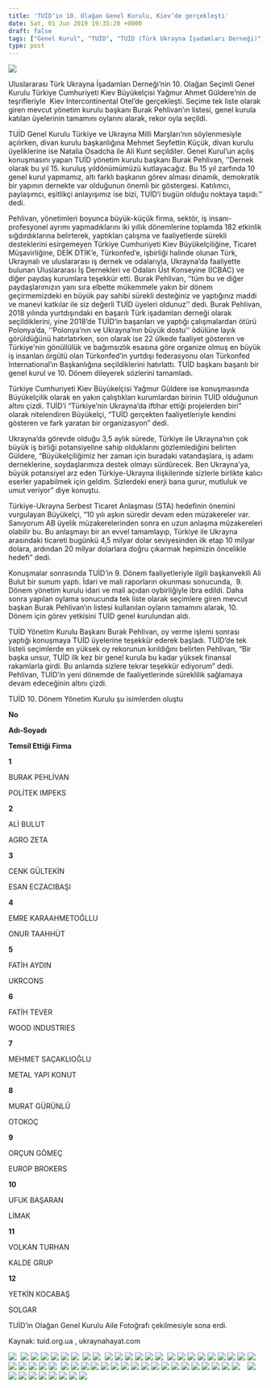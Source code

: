 ```yaml
---
title: 'TUİD’in 10. Olağan Genel Kurulu, Kiev’de gerçekleşti'
date: Sat, 01 Jun 2019 19:35:20 +0000
draft: false
tags: ["Genel Kurul", "TUİD", "TUİD (Türk Ukrayna İşadamları Derneği)", "Türk Toplumu", "Ukrayna", "Ukrayna Türk Toplumu", "Yağmur Ahmet Güldere"]
type: post
---
```


![](https://burakpehlivan.org/wp-content/uploads/2019/06/WhatsApp-Image-2019-06-01-at-17.45.46-1024x706.jpeg)

Uluslararası Türk Ukrayna İşadamları Derneği’nin 10. Olağan Seçimli Genel Kurulu Türkiye Cumhuriyeti Kiev Büyükelçisi Yağmur Ahmet Güldere’nin de teşrifleriyle  Kiev Intercontinental Otel’de gerçekleşti. Seçime tek liste olarak giren mevcut yönetim kurulu başkanı Burak Pehlivan’ın listesi, genel kurula katılan üyelerinin tamamını oylarını alarak, rekor oyla seçildi.

TUİD Genel Kurulu Türkiye ve Ukrayna Milli Marşları’nın söylenmesiyle açılırken, divan kurulu başkanlığına Mehmet Seyfettin Küçük, divan kurulu üyeliklerine ise Natalia Osadcha ile Ali Kunt seçildiler. Genel Kurul’un açılış konuşmasını yapan TUİD yönetim kurulu başkanı Burak Pehlivan, ‘’Dernek olarak bu yıl 15. kuruluş yıldönümümüzü kutlayacağız. Bu 15 yıl zarfında 10 genel kurul yapmamız, altı farklı başkanın görev alması dinamik, demokratik bir yapının dernekte var olduğunun önemli bir göstergesi. Katılımcı, paylaşımcı, eşitlikçi anlayışımız ise bizi, TUİD’i bugün olduğu noktaya taşıdı.’’ dedi.

Pehlivan, yönetimleri boyunca büyük-küçük firma, sektör, iş insanı-profesyonel ayrımı yapmadıklarını iki yıllık dönemlerine toplamda 182 etkinlik sığdırdıklarına belirterek, yaptıkları çalışma ve faaliyetlerde sürekli desteklerini esirgemeyen Türkiye Cumhuriyeti Kiev Büyükelçiliğine, Ticaret Müşavirliğine, DEİK DTİK’e, Türkonfed’e, işbirliği halinde olunan Türk, Ukraynalı ve uluslararası iş dernek ve odalarıyla, Ukrayna’da faaliyette bulunan Uluslararası İş Dernekleri ve Odaları Üst Konseyine (ICBAC) ve diğer paydaş kurumlara teşekkür etti. Burak Pehlivan, ‘’tüm bu ve diğer paydaşlarımızın yanı sıra elbette mükemmele yakın bir dönem geçirmemizdeki en büyük pay sahibi sürekli desteğiniz ve yaptığınız maddi ve manevi katkılar ile siz değerli TUİD üyeleri oldunuz’’ dedi. Burak Pehlivan, 2018 yılında yurtdışındaki en başarılı Türk işadamları derneği olarak seçildiklerini, yine 2018’de TUİD’in başarıları ve yaptığı çalışmalardan ötürü Polonya’da, ''Polonya’nın ve Ukrayna’nın büyük dostu'' ödülüne layık görüldüğünü hatırlatırken, son olarak ise 22 ülkede faaliyet gösteren ve Türkiye'nin gönüllülük ve bağımsızlık esasına göre organize olmuş en büyük iş insanları örgütü olan Türkonfed’in yurtdışı federasyonu olan Türkonfed International’ın Başkanlığına seçildiklerini hatırlattı. TUİD başkanı başarılı bir genel kurul ve 10. Dönem dileyerek sözlerini tamamladı.

Türkiye Cumhuriyeti Kiev Büyükelçisi Yağmur Güldere ise konuşmasında Büyükelçilik olarak en yakın çalıştıkları kurumlardan birinin TUİD olduğunun altını çizdi. TUİD’i “Türkiye’nin Ukrayna’da iftihar ettiği projelerden biri” olarak nitelendiren Büyükelçi, “TUİD gerçekten faaliyetleriyle kendini gösteren ve fark yaratan bir organizasyon” dedi.

Ukrayna’da görevde olduğu 3,5 aylık sürede, Türkiye ile Ukrayna’nın çok büyük iş birliği potansiyeline sahip olduklarını gözlemlediğini belirten Güldere, “Büyükelçiliğimiz her zaman için buradaki vatandaşlara, iş adamı derneklerine, soydaşlarımıza destek olmayı sürdürecek. Ben Ukrayna’ya, büyük potansiyel arz eden Türkiye-Ukrayna ilişkilerinde sizlerle birlikte kalıcı eserler yapabilmek için geldim. Sizlerdeki enerji bana gurur, mutluluk ve umut veriyor” diye konuştu.

Türkiye-Ukrayna Serbest Ticaret Anlaşması (STA) hedefinin önemini vurgulayan Büyükelçi, “10 yılı aşkın süredir devam eden müzakereler var.  Sanıyorum AB üyelik müzakerelerinden sonra en uzun anlaşma müzakereleri olabilir bu. Bu anlaşmayı bir an evvel tamamlayıp, Türkiye ile Ukrayna arasındaki ticareti bugünkü 4,5 milyar dolar seviyesinden ilk etap 10 milyar dolara, ardından 20 milyar dolarlara doğru çıkarmak hepimizin öncelikle hedefi” dedi.

Konuşmalar sonrasında TUİD’in 9. Dönem faaliyetleriyle ilgili başkanvekili Ali Bulut bir sunum yaptı. İdari ve mali raporların okunması sonucunda,  9. Dönem yönetim kurulu idari ve mali açıdan oybirliğiyle ibra edildi. Daha sonra yapılan oylama sonucunda tek liste olarak seçimlere giren mevcut başkan Burak Pehlivan’ın listesi kullanılan oyların tamamını alarak, 10. Dönem için görev yetkisini TUİD genel kurulundan aldı.

TUİD Yönetim Kurulu Başkanı Burak Pehlivan, oy verme işlemi sonrası yaptığı konuşmaya TUİD üyelerine teşekkür ederek başladı. TUİD’de tek listeli seçimlerde en yüksek oy rekorunun kırıldığını belirten Pehlivan, “Bir başka unsur, TUİD ilk kez bir genel kurula bu kadar yüksek finansal rakamlarla girdi. Bu anlamda sizlere tekrar teşekkür ediyorum” dedi. Pehlivan, TUİD’in yeni dönemde de faaliyetlerinde süreklilik sağlamaya devam edeceğinin altını çizdi.

TUİD 10. Dönem Yönetim Kurulu şu isimlerden oluştu






































































**No**

**Adı-Soyadı**

**Temsil Ettiği Firma**

**1**

BURAK PEHLİVAN

POLİTEK IMPEKS

**2**

ALİ BULUT

AGRO ZETA

**3**

CENK GÜLTEKİN

ESAN ECZACIBAŞI

**4**

EMRE KARAAHMETOĞLLU

ONUR TAAHHÜT

**5**

FATİH AYDIN

UKRCONS

**6**

FATİH TEVER

WOOD INDUSTRIES

**7**

MEHMET SAÇAKLIOĞLU

METAL YAPI KONUT

**8**

MURAT GÜRÜNLÜ

OTOKOÇ

**9**

ORÇUN GÖMEÇ

EUROP BROKERS

**10**

UFUK BAŞARAN

LİMAK

**11**

VOLKAN TURHAN

KALDE GRUP

**12**

YETKİN KOCABAŞ

SOLGAR


TUİD’in Olağan Genel Kurulu Aile Fotoğrafı çekilmesiyle sona erdi.

Kaynak: tuid.org.ua , ukraynahayat.com

![](https://burakpehlivan.org/wp-content/uploads/2019/06/IMG_3215-3-Копировать.jpg)  ![](https://burakpehlivan.org/wp-content/uploads/2019/06/IMG_3226-7-Копировать.jpg) ![](https://burakpehlivan.org/wp-content/uploads/2019/06/IMG_3229-8-Копировать.jpg) ![](https://burakpehlivan.org/wp-content/uploads/2019/06/IMG_3261-21-Копировать.jpg) ![](https://burakpehlivan.org/wp-content/uploads/2019/06/IMG_3276-26-Копировать.jpg) ![](https://burakpehlivan.org/wp-content/uploads/2019/06/IMG_3330-48-Копировать.jpg) ![](https://burakpehlivan.org/wp-content/uploads/2019/06/IMG_3340-53-Копировать.jpg)  ![](https://burakpehlivan.org/wp-content/uploads/2019/06/IMG_3355-57-Копировать.jpg) ![](https://burakpehlivan.org/wp-content/uploads/2019/06/IMG_3365-60-Копировать.jpg)  ![](https://burakpehlivan.org/wp-content/uploads/2019/06/IMG_3386-72-Копировать.jpg) ![](https://burakpehlivan.org/wp-content/uploads/2019/06/IMG_3387-73-Копировать.jpg) ![](https://burakpehlivan.org/wp-content/uploads/2019/06/IMG_3392-74-Копировать.jpg) ![](https://burakpehlivan.org/wp-content/uploads/2019/06/IMG_3396-76-Копировать.jpg) ![](https://burakpehlivan.org/wp-content/uploads/2019/06/IMG_3401-78-Копировать.jpg) ![](https://burakpehlivan.org/wp-content/uploads/2019/06/IMG_3402-79-Копировать.jpg)  ![](https://burakpehlivan.org/wp-content/uploads/2019/06/IMG_3408-84-Копировать.jpg) ![](https://burakpehlivan.org/wp-content/uploads/2019/06/IMG_3416-87-Копировать.jpg) ![](https://burakpehlivan.org/wp-content/uploads/2019/06/IMG_3420-89-Копировать.jpg) ![](https://burakpehlivan.org/wp-content/uploads/2019/06/IMG_3428-93-Копировать.jpg) ![](https://burakpehlivan.org/wp-content/uploads/2019/06/IMG_3432-95-Копировать.jpg) ![](https://burakpehlivan.org/wp-content/uploads/2019/06/IMG_3442-98-Копировать.jpg) ![](https://burakpehlivan.org/wp-content/uploads/2019/06/IMG_3444-100-Копировать.jpg) ![](https://burakpehlivan.org/wp-content/uploads/2019/06/IMG_3446-102-Копировать.jpg) ![](https://burakpehlivan.org/wp-content/uploads/2019/06/IMG_3452-105-Копировать.jpg) ![](https://burakpehlivan.org/wp-content/uploads/2019/06/IMG_3454-106-Копировать.jpg) ![](https://burakpehlivan.org/wp-content/uploads/2019/06/IMG_3455-107-Копировать.jpg) ![](https://burakpehlivan.org/wp-content/uploads/2019/06/IMG_3472-116-Копировать.jpg) ![](https://burakpehlivan.org/wp-content/uploads/2019/06/IMG_3479-117-Копировать.jpg) ![](https://burakpehlivan.org/wp-content/uploads/2019/06/IMG_3480-118-Копировать.jpg)  ![](https://burakpehlivan.org/wp-content/uploads/2019/06/IMG_3484-120-Копировать.jpg) ![](https://burakpehlivan.org/wp-content/uploads/2019/06/IMG_3488-122-Копировать.jpg) ![](https://burakpehlivan.org/wp-content/uploads/2019/06/IMG_3506-130-Копировать.jpg) ![](https://burakpehlivan.org/wp-content/uploads/2019/06/IMG_3507-131-Копировать.jpg) ![](https://burakpehlivan.org/wp-content/uploads/2019/06/IMG_3514-135-Копировать.jpg) ![](https://burakpehlivan.org/wp-content/uploads/2019/06/IMG_3518-136-Копировать.jpg) ![](https://burakpehlivan.org/wp-content/uploads/2019/06/IMG_3520-137-Копировать.jpg) ![](https://burakpehlivan.org/wp-content/uploads/2019/06/IMG_3526-141-Копировать.jpg) ![](https://burakpehlivan.org/wp-content/uploads/2019/06/IMG_3527-142-Копировать.jpg) ![](https://burakpehlivan.org/wp-content/uploads/2019/06/IMG_3529-144-Копировать.jpg) ![](https://burakpehlivan.org/wp-content/uploads/2019/06/IMG_3536-147-Копировать.jpg) ![](https://burakpehlivan.org/wp-content/uploads/2019/06/IMG_3538-148-Копировать.jpg) ![](https://burakpehlivan.org/wp-content/uploads/2019/06/IMG_3540-149-Копировать.jpg) ![](https://burakpehlivan.org/wp-content/uploads/2019/06/IMG_3541-150-Копировать.jpg) ![](https://burakpehlivan.org/wp-content/uploads/2019/06/IMG_3545-153-Копировать.jpg) ![](https://burakpehlivan.org/wp-content/uploads/2019/06/IMG_3549-156-Копировать.jpg) ![](https://burakpehlivan.org/wp-content/uploads/2019/06/IMG_3554-160-Копировать.jpg) ![](https://burakpehlivan.org/wp-content/uploads/2019/06/IMG_3561-163-Копировать.jpg)    ![](https://burakpehlivan.org/wp-content/uploads/2019/06/IMG_3590-176-Копировать.jpg) ![](https://burakpehlivan.org/wp-content/uploads/2019/06/IMG_3595-178-Копировать.jpg) ![](https://burakpehlivan.org/wp-content/uploads/2019/06/IMG_3605-188-Копировать.jpg) ![](https://burakpehlivan.org/wp-content/uploads/2019/06/IMG_3608-190-Копировать.jpg) ![](https://burakpehlivan.org/wp-content/uploads/2019/06/IMG_3611-191-Копировать.jpg) ![](https://burakpehlivan.org/wp-content/uploads/2019/06/IMG_3614-193-Копировать.jpg) ![](https://burakpehlivan.org/wp-content/uploads/2019/06/IMG_3615-194-Копировать.jpg) ![](https://burakpehlivan.org/wp-content/uploads/2019/06/IMG_3619-197-Копировать.jpg) ![](https://burakpehlivan.org/wp-content/uploads/2019/06/IMG_3624-199-Копировать.jpg)